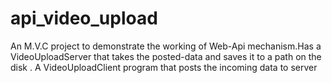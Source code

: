 # api_video_upload

An M.V.C project to demonstrate the working of Web-Api mechanism.Has a VideoUploadServer that takes the posted-data and saves it to a path on the disk . A VideoUploadClient program that posts the incoming data to server
